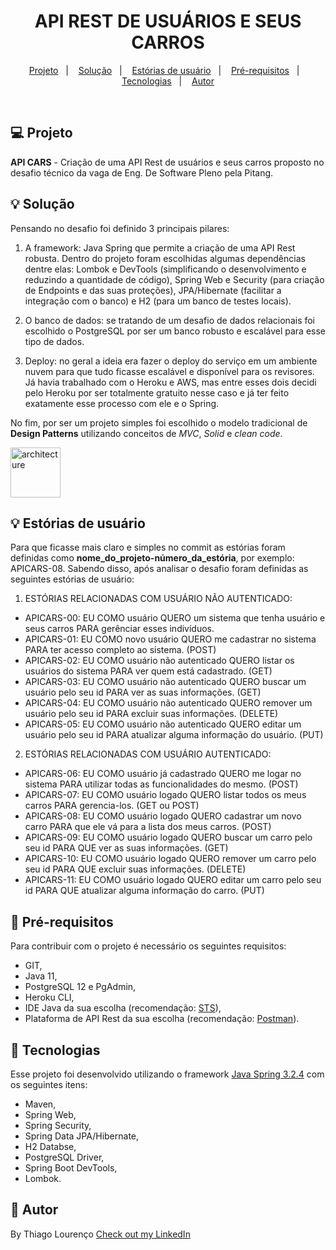 <h1 align="center">
    API REST DE USUÁRIOS E SEUS CARROS
</h1>

<p align="center">
  <a href="#-projeto">Projeto</a>&nbsp;&nbsp;&nbsp;|&nbsp;&nbsp;&nbsp;
  <a href="#-solução">Solução</a>&nbsp;&nbsp;&nbsp;|&nbsp;&nbsp;&nbsp;
  <a href="#-estórias-de-usuário">Estórias de usuário</a>&nbsp;&nbsp;&nbsp;|&nbsp;&nbsp;&nbsp;
  <a href="#-pré-requisitos">Pré-requisitos</a>&nbsp;&nbsp;&nbsp;|&nbsp;&nbsp;&nbsp;
  <a href="#-tecnologias">Tecnologias</a>&nbsp;&nbsp;&nbsp;|&nbsp;&nbsp;&nbsp;
  <a href="#-autor">Autor</a>
</p>

<br>

## 💻 Projeto

**API CARS** - Criação de uma API Rest de usuários e seus carros proposto no desafio técnico da vaga de Eng. De Software Pleno pela Pitang.

## 💡 Solução

Pensando no desafio foi definido 3 principais pilares:

1. A framework: Java Spring que permite a criação de uma API Rest robusta. Dentro do projeto foram escolhidas algumas dependências dentre elas: Lombok e DevTools (simplificando o desenvolvimento e reduzindo a quantidade de código), Spring Web e Security (para criação de Endpoints e das suas proteções), JPA/Hibernate (facilitar a integração com o banco) e H2 (para um banco de testes locais).

2. O banco de dados: se tratando de um desafio de dados relacionais foi escolhido o PostgreSQL por ser um banco robusto e escalável para esse tipo de dados.

3. Deploy: no geral a ideia era fazer o deploy do serviço em um ambiente nuvem para que tudo ficasse escalável e disponível para os revisores. Já havia trabalhado com o Heroku e AWS, mas entre esses dois decidi pelo Heroku por ser totalmente gratuito nesse caso e já ter feito exatamente esse processo com ele e o Spring.

No fim, por ser um projeto simples foi escolhido o modelo tradicional de **Design Patterns** utilizando conceitos de _MVC_, _Solid_ e _clean code_.

<div style="display:flex;align-items:center;">
    <img src="/src/main/resources/static/img" title="Architecture" alt="architecture" width="80px" />
</div>

## 💡 Estórias de usuário

Para que ficasse mais claro e simples no commit as estórias foram definidas como **nome_do_projeto-número_da_estória**, por exemplo: APICARS-08. Sabendo disso, após analisar o desafio foram definidas as seguintes estórias de usuário:

1. ESTÓRIAS RELACIONADAS COM USUÁRIO NÃO AUTENTICADO:

- APICARS-00: EU COMO usuário QUERO um sistema que tenha usuário e seus carros PARA gerênciar esses indivíduos.
- APICARS-01: EU COMO novo usuário QUERO me cadastrar no sistema PARA ter acesso completo ao sistema. (POST)
- APICARS-02: EU COMO usuário não autenticado QUERO listar os usuários do sistema PARA ver quem está cadastrado. (GET)
- APICARS-03: EU COMO usuário não autenticado QUERO buscar um usuário pelo seu id PARA ver as suas informações. (GET)
- APICARS-04: EU COMO usuário não autenticado QUERO remover um usuário pelo seu id PARA excluir suas informações. (DELETE)
- APICARS-05: EU COMO usuário não autenticado QUERO editar um usuário pelo seu id PARA atualizar alguma informação do usuário. (PUT)

2. ESTÓRIAS RELACIONADAS COM USUÁRIO AUTENTICADO:

- APICARS-06: EU COMO usuário já cadastrado QUERO me logar no sistema PARA utilizar todas as funcionalidades do mesmo. (POST)
- APICARS-07: EU COMO usuário logado QUERO listar todos os meus carros PARA gerencia-los. (GET ou POST)
- APICARS-08: EU COMO usuário logado QUERO cadastrar um novo carro PARA que ele vá para a lista dos meus carros. (POST)
- APICARS-09: EU COMO usuário logado QUERO buscar um carro pelo seu id PARA QUE ver as suas informações. (GET)
- APICARS-10: EU COMO usuário logado QUERO remover um carro pelo seu id PARA QUE excluir suas informações. (DELETE)
- APICARS-11: EU COMO usuário logado QUERO editar um carro pelo seu id PARA QUE atualizar alguma informação do carro. (PUT)

## 📝 Pré-requisitos

Para contribuir com o projeto é necessário os seguintes requisitos:

- GIT,
- Java 11,
- PostgreSQL 12 e PgAdmin,
- Heroku CLI,
- IDE Java da sua escolha (recomendação: [STS](https://spring.io/tools)),
- Plataforma de API Rest da sua escolha (recomendação: [Postman](https://www.postman.com/downloads/)).

## 🚀 Tecnologias

Esse projeto foi desenvolvido utilizando o framework [Java Spring 3.2.4](https://spring.io/) com os seguintes itens:

- Maven,
- Spring Web,
- Spring Security,
- Spring Data JPA/Hibernate,
- H2 Databse,
- PostgreSQL Driver,
- Spring Boot DevTools,
- Lombok.

## 📝 Autor

By Thiago Lourenço [Check out my LinkedIn](https://www.linkedin.com/in/thiiagolourenco)
